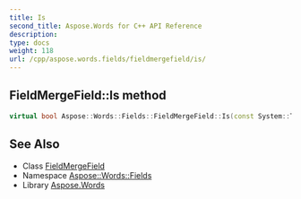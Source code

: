 ```yaml
---
title: Is
second_title: Aspose.Words for C++ API Reference
description: 
type: docs
weight: 118
url: /cpp/aspose.words.fields/fieldmergefield/is/
---
```

## FieldMergeField::Is method




```cpp
virtual bool Aspose::Words::Fields::FieldMergeField::Is(const System::TypeInfo &target) const override
```

## See Also

* Class [FieldMergeField](../)
* Namespace [Aspose::Words::Fields](../../)
* Library [Aspose.Words](../../../)
